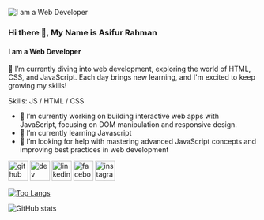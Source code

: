 ![I am a Web Developer](https://media.licdn.com/dms/image/v2/D5616AQFzq11Avgi7UA/profile-displaybackgroundimage-shrink_350_1400/profile-displaybackgroundimage-shrink_350_1400/0/1727250175543?e=1732752000&v=beta&t=OuxxValgm2HKTh5hs7TsFWDMmw_giROS7-JiNYDmZCY)

### Hi there 👋, My Name is Asifur Rahman
#### I am a Web Developer


🌱 I’m currently diving into web development, exploring the world of HTML, CSS, and JavaScript. Each day brings new learning, and I'm excited to keep growing my skills!

Skills: JS / HTML / CSS

- 🔭 I’m currently working on building interactive web apps with JavaScript, focusing on DOM manipulation and responsive design. 
- 🌱 I’m currently learning Javascript 
- 🤔 I’m looking for help with mastering advanced JavaScript concepts and improving best practices in web development 


[<img src='https://cdn.jsdelivr.net/npm/simple-icons@3.0.1/icons/github.svg' alt='github' height='40'>](https://github.com/AsifurRahman10)  [<img src='https://cdn.jsdelivr.net/npm/simple-icons@3.0.1/icons/dev-dot-to.svg' alt='dev' height='40'>](https://dev.to/https://dev.to/asifur_rahman_10)  [<img src='https://cdn.jsdelivr.net/npm/simple-icons@3.0.1/icons/linkedin.svg' alt='linkedin' height='40'>]([https://www.linkedin.com/in/asifur-rahman-shomik/](https://www.linkedin.com/in/asifur-rahman-shomik/))  [<img src='https://cdn.jsdelivr.net/npm/simple-icons@3.0.1/icons/facebook.svg' alt='facebook' height='40'>](https://www.facebook.com/https://www.facebook.com/asif.shomik/)  [<img src='https://cdn.jsdelivr.net/npm/simple-icons@3.0.1/icons/instagram.svg' alt='instagram' height='40'>](https://www.instagram.com/https://www.instagram.com/asifshomik//)  

[![Top Langs](https://github-readme-stats.vercel.app/api/top-langs/?username=AsifurRahman10)](https://github.com/anuraghazra/github-readme-stats)

![GitHub stats](https://github-readme-stats.vercel.app/api?username=AsifurRahman10&show_icons=true)  

